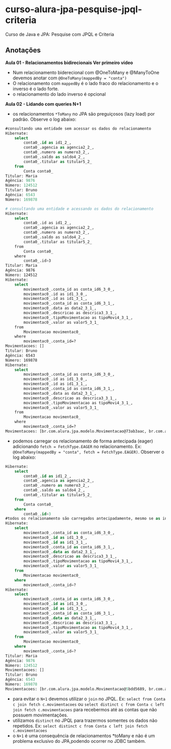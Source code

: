 # curso-alura-jpa-pesquise-jpql-criteria
Curso de Java e JPA: Pesquise com JPQL e Criteria

## Anotações
**Aula 01 - Relacionamentos bidirecionais Ver primeiro vídeo**
- Num relacionamento biderecional com @OneToMany e @ManyToOne devemos anotar com `@OneToMany(mappedBy = "conta")`
- O relacionamento com `mappedBy` é o lado fraco do relacionamento e o inverso é o lado forte.
- o relacionamento do lado inverso é opcional

**Aula 02 - Lidando com queries N+1**
- os relacionamentos `*ToMany` no JPA são preguiçosos (lazy load) por padrão. Observe o log abaixo:
```sql
#consultando uma entidade sem acessar os dados do relacionamento
Hibernate: 
    select
        conta0_.id as id1_2_,
        conta0_.agencia as agencia2_2_,
        conta0_.numero as numero3_2_,
        conta0_.saldo as saldo4_2_,
        conta0_.titular as titular5_2_ 
    from
        Conta conta0_
Titular: Maria
Agência: 9876
Número: 124512
Titular: Bruno
Agência: 6543
Número: 169878
```

```bash
# consultando uma entidade e acessando os dados do relacionamento
Hibernate: 
    select
        conta0_.id as id1_2_,
        conta0_.agencia as agencia2_2_,
        conta0_.numero as numero3_2_,
        conta0_.saldo as saldo4_2_,
        conta0_.titular as titular5_2_ 
    from
        Conta conta0_ 
    where
        conta0_.id>3
Titular: Maria
Agência: 9876
Número: 124512
Hibernate: 
    select
        movimentac0_.conta_id as conta_id6_3_0_,
        movimentac0_.id as id1_3_0_,
        movimentac0_.id as id1_3_1_,
        movimentac0_.conta_id as conta_id6_3_1_,
        movimentac0_.data as data2_3_1_,
        movimentac0_.descricao as descrica3_3_1_,
        movimentac0_.tipoMovimentacao as tipoMovi4_3_1_,
        movimentac0_.valor as valor5_3_1_ 
    from
        Movimentacao movimentac0_ 
    where
        movimentac0_.conta_id=?
Movimentacoes: []
Titular: Bruno
Agência: 6543
Número: 169878
Hibernate: 
    select
        movimentac0_.conta_id as conta_id6_3_0_,
        movimentac0_.id as id1_3_0_,
        movimentac0_.id as id1_3_1_,
        movimentac0_.conta_id as conta_id6_3_1_,
        movimentac0_.data as data2_3_1_,
        movimentac0_.descricao as descrica3_3_1_,
        movimentac0_.tipoMovimentacao as tipoMovi4_3_1_,
        movimentac0_.valor as valor5_3_1_ 
    from
        Movimentacao movimentac0_ 
    where
        movimentac0_.conta_id=?
Movimentacoes: [br.com.alura.jpa.modelo.Movimentacao@73ab3aac, br.com.alura.jpa.modelo.Movimentacao@cb0f763]
```
- podemos carregar os relacionamento de forma antecipada (eager) adicionando `fetch = FetchType.EAGER` no relacionamento. Ex: `@OneToMany(mappedBy = "conta", fetch = FetchType.EAGER)`.
Observer o log abaixo:
```sql
Hibernate: 
    select
        conta0_.id as id1_2_,
        conta0_.agencia as agencia2_2_,
        conta0_.numero as numero3_2_,
        conta0_.saldo as saldo4_2_,
        conta0_.titular as titular5_2_ 
    from
        Conta conta0_ 
    where
        conta0_.id>3
#todos os relacionamento são carregados antecipadamente, mesmo se as informações de movimentações não sejam utilizadas
Hibernate: 
    select
        movimentac0_.conta_id as conta_id6_3_0_,
        movimentac0_.id as id1_3_0_,
        movimentac0_.id as id1_3_1_,
        movimentac0_.conta_id as conta_id6_3_1_,
        movimentac0_.data as data2_3_1_,
        movimentac0_.descricao as descrica3_3_1_,
        movimentac0_.tipoMovimentacao as tipoMovi4_3_1_,
        movimentac0_.valor as valor5_3_1_ 
    from
        Movimentacao movimentac0_ 
    where
        movimentac0_.conta_id=?
Hibernate: 
    select
        movimentac0_.conta_id as conta_id6_3_0_,
        movimentac0_.id as id1_3_0_,
        movimentac0_.id as id1_3_1_,
        movimentac0_.conta_id as conta_id6_3_1_,
        movimentac0_.data as data2_3_1_,
        movimentac0_.descricao as descrica3_3_1_,
        movimentac0_.tipoMovimentacao as tipoMovi4_3_1_,
        movimentac0_.valor as valor5_3_1_ 
    from
        Movimentacao movimentac0_ 
    where
        movimentac0_.conta_id=?
Titular: Maria
Agência: 9876
Número: 124512
Movimentacoes: []
Titular: Bruno
Agência: 6543
Número: 169878
Movimentacoes: [br.com.alura.jpa.modelo.Movimentacao@5bdd5689, br.com.alura.jpa.modelo.Movimentacao@646811d6]
```
- para evitar o `N+1` devemos utilizar o `join` no JPQL. Ex: `select from Conta c join fetch c.movimentacoes` ou `select distinct c from Conta c left join fetch c.movimentacoes` para recebermos até as contas que não possuem movimentações.
- utilizamos `distinct` no JPQL para trazermos somentes os dados não repetidos. Ex: `select distinct c from Conta c left join fetch c.movimentacoes`
- o `N+1` é uma consequência de relacionamentos *toMany e não é um problema exclusivo do JPA,podendo ocorrer no JDBC também.
